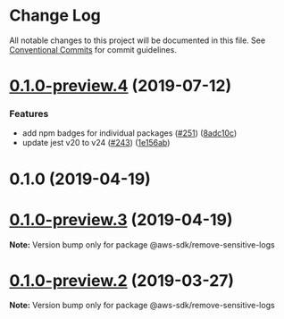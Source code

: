# Change Log

All notable changes to this project will be documented in this file.
See [Conventional Commits](https://conventionalcommits.org) for commit guidelines.

# [0.1.0-preview.4](https://github.com/aws/aws-sdk-js-v3/compare/@aws-sdk/remove-sensitive-logs@0.1.0-preview.2...@aws-sdk/remove-sensitive-logs@0.1.0-preview.4) (2019-07-12)


### Features

* add npm badges for individual packages ([#251](https://github.com/aws/aws-sdk-js-v3/issues/251)) ([8adc10c](https://github.com/aws/aws-sdk-js-v3/commit/8adc10c))
* update jest v20 to v24 ([#243](https://github.com/aws/aws-sdk-js-v3/issues/243)) ([1e156ab](https://github.com/aws/aws-sdk-js-v3/commit/1e156ab))



# 0.1.0 (2019-04-19)





# [0.1.0-preview.3](https://github.com/aws/aws-sdk-js-v3/compare/@aws-sdk/remove-sensitive-logs@0.1.0-preview.2...@aws-sdk/remove-sensitive-logs@0.1.0-preview.3) (2019-04-19)

**Note:** Version bump only for package @aws-sdk/remove-sensitive-logs

# [0.1.0-preview.2](https://github.com/aws/aws-sdk-js-v3/compare/@aws-sdk/remove-sensitive-logs@0.1.0-preview.1...@aws-sdk/remove-sensitive-logs@0.1.0-preview.2) (2019-03-27)

**Note:** Version bump only for package @aws-sdk/remove-sensitive-logs
